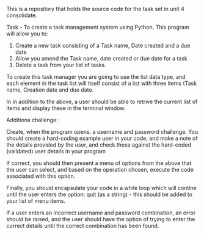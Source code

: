 This is a repository that holds the source code for the task set in unit 4 consolidate.

Task - To create a task management system using Python. This program will allow you to:

1. Create a new task consisting of a Task name, Date created and a due date
2. Allow you amend the Task name, date created or due date for a task
3. Delete a task from your list of tasks.

To create this task manager you are going to use the list data type, and each element in the task list
will itself consist of a list with three items (Task name, Creation date and due date.

In in addition to the above, a user should be able to retrive the current list of items
and display these in the terminal window.

Additiona challenge:

Create, when the program opens, a username and password challenge.
You should create a hard-coding example user in your code, and make a note of the
details provided by the user, and check these against the hard-coded (validated) user details in your program

If correct, you should then present a menu of options from the above that the user can select, and based on the
operation chosen, execute the code associated with this option.

Finally, you should encapsulate your code in a while loop which will contine until the user enters the option:
quit (as a string) - this should be added to your list of menu items.

If a user enters an incorrect username and password combination, an error should be raised, and the user should
have the option of trying to enter the correct details until the correct combination has been found.
